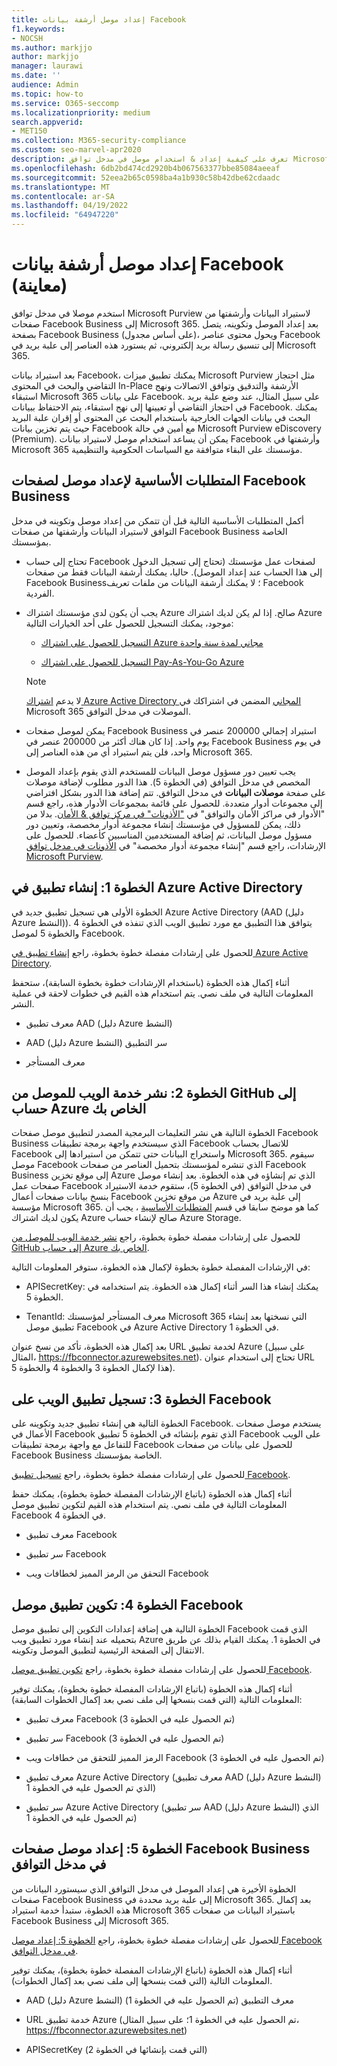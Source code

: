 ```yaml
---
title: إعداد موصل أرشفة بيانات Facebook
f1.keywords:
- NOCSH
ms.author: markjjo
author: markjjo
manager: laurawi
ms.date: ''
audience: Admin
ms.topic: how-to
ms.service: O365-seccomp
ms.localizationpriority: medium
search.appverid:
- MET150
ms.collection: M365-security-compliance
ms.custom: seo-marvel-apr2020
description: تعرف على كيفية إعداد & استخدام موصل في مدخل توافق Microsoft Purview لاستيراد بيانات أرشفة & من صفحات Facebook Business إلى Microsoft 365.
ms.openlocfilehash: 6db2bd474cd2920b4b067563377bbe85084aeeaf
ms.sourcegitcommit: 52eea2b65c0598ba4a1b930c58b42dbe62cdaadc
ms.translationtype: MT
ms.contentlocale: ar-SA
ms.lasthandoff: 04/19/2022
ms.locfileid: "64947220"
---
```

# <a name="set-up-a-connector-to-archive-facebook-data-preview"></a>إعداد موصل أرشفة بيانات Facebook (معاينة)

استخدم موصلا في مدخل توافق Microsoft Purview لاستيراد البيانات وأرشفتها من صفحات Facebook Business إلى Microsoft 365. بعد إعداد الموصل وتكوينه، يتصل بصفحة Facebook Business (على أساس مجدول)، ويحول محتوى عناصر Facebook إلى تنسيق رسالة بريد إلكتروني، ثم يستورد هذه العناصر إلى علبة بريد في Microsoft 365.

بعد استيراد بيانات Facebook، يمكنك تطبيق ميزات Microsoft Purview مثل احتجاز التقاضي والبحث في المحتوى In-Place الأرشفة والتدقيق وتوافق الاتصالات ونهج استبقاء Microsoft 365 على بيانات Facebook. على سبيل المثال، عند وضع علبة بريد في احتجاز التقاضي أو تعيينها إلى نهج استبقاء، يتم الاحتفاظ ببيانات Facebook. يمكنك البحث في بيانات الجهات الخارجية باستخدام البحث عن المحتوى أو إقران علبة البريد حيث يتم تخزين بيانات Facebook مع أمين في حالة Microsoft Purview eDiscovery (Premium). يمكن أن يساعد استخدام موصل لاستيراد بيانات Facebook وأرشفتها في Microsoft 365 مؤسستك على البقاء متوافقة مع السياسات الحكومية والتنظيمية.

## <a name="prerequisites-for-setting-up-a-connector-for-facebook-business-pages"></a>المتطلبات الأساسية لإعداد موصل لصفحات Facebook Business

أكمل المتطلبات الأساسية التالية قبل أن تتمكن من إعداد موصل وتكوينه في مدخل التوافق لاستيراد البيانات وأرشفتها من صفحات Facebook Business الخاصة بمؤسستك. 

- تحتاج إلى حساب Facebook لصفحات عمل مؤسستك (تحتاج إلى تسجيل الدخول إلى هذا الحساب عند إعداد الموصل). حاليا، يمكنك أرشفة البيانات فقط من صفحات Facebook Business؛ لا يمكنك أرشفة البيانات من ملفات تعريف Facebook الفردية.

- يجب أن يكون لدى مؤسستك اشتراك Azure صالح. إذا لم يكن لديك اشتراك Azure موجود، يمكنك التسجيل للحصول على أحد الخيارات التالية:

    - [التسجيل للحصول على اشتراك Azure مجاني لمدة سنة واحدة](https://azure.microsoft.com/free)

    - [التسجيل للحصول على اشتراك Pay-As-You-Go Azure](https://azure.microsoft.com/pricing/purchase-options/pay-as-you-go/)

    > [!NOTE]
    > لا يدعم [اشتراك Azure Active Directory المجاني](use-your-free-azure-ad-subscription-in-office-365.md) المضمن في اشتراكك في Microsoft 365 الموصلات في مدخل التوافق.

- يمكن لموصل صفحات Facebook Business استيراد إجمالي 200000 عنصر في يوم واحد. إذا كان هناك أكثر من 200000 عنصر في Facebook Business في يوم واحد، فلن يتم استيراد أي من هذه العناصر إلى Microsoft 365.

- يجب تعيين دور مسؤول موصل البيانات للمستخدم الذي يقوم بإعداد الموصل المخصص في مدخل التوافق (في الخطوة 5). هذا الدور مطلوب لإضافة موصلات على صفحة **موصلات البيانات** في مدخل التوافق. تتم إضافة هذا الدور بشكل افتراضي إلى مجموعات أدوار متعددة. للحصول على قائمة بمجموعات الأدوار هذه، راجع قسم "الأدوار في مراكز الأمان والتوافق" في ["الأذونات" في مركز توافق & الأمان](../security/office-365-security/permissions-in-the-security-and-compliance-center.md#roles-in-the-security--compliance-center). بدلا من ذلك، يمكن للمسؤول في مؤسستك إنشاء مجموعة أدوار مخصصة، وتعيين دور مسؤول موصل البيانات، ثم إضافة المستخدمين المناسبين كأعضاء. للحصول على الإرشادات، راجع قسم "إنشاء مجموعة أدوار مخصصة" في [الأذونات في مدخل توافق Microsoft Purview](microsoft-365-compliance-center-permissions.md#create-a-custom-role-group).

## <a name="step-1-create-an-app-in-azure-active-directory"></a>الخطوة 1: إنشاء تطبيق في Azure Active Directory

الخطوة الأولى هي تسجيل تطبيق جديد في Azure Active Directory (AAD (دليل Azure النشط)). يتوافق هذا التطبيق مع مورد تطبيق الويب الذي تنفذه في الخطوة 4 والخطوة 5 لموصل Facebook.

للحصول على إرشادات مفصلة خطوة بخطوة، راجع [إنشاء تطبيق في Azure Active Directory](deploy-facebook-connector.md#step-1-create-an-app-in-azure-active-directory).

أثناء إكمال هذه الخطوة (باستخدام الإرشادات خطوة بخطوة السابقة)، ستحفظ المعلومات التالية في ملف نصي. يتم استخدام هذه القيم في خطوات لاحقة في عملية النشر.

- معرف تطبيق AAD (دليل Azure النشط)

- AAD (دليل Azure النشط) سر التطبيق

- معرف المستأجر

## <a name="step-2-deploy-the-connector-web-service-from-github-to-your-azure-account"></a>الخطوة 2: نشر خدمة الويب للموصل من GitHub إلى حساب Azure الخاص بك

الخطوة التالية هي نشر التعليمات البرمجية المصدر لتطبيق موصل صفحات Facebook Business الذي سيستخدم واجهة برمجة تطبيقات Facebook للاتصال بحساب Facebook واستخراج البيانات حتى تتمكن من استيرادها إلى Microsoft 365. سيقوم موصل Facebook الذي تنشره لمؤسستك بتحميل العناصر من صفحات Facebook Business إلى موقع تخزين Azure الذي تم إنشاؤه في هذه الخطوة. بعد إنشاء موصل صفحات عمل Facebook في مدخل التوافق (في الخطوة 5)، ستقوم خدمة الاستيراد بنسخ بيانات صفحات أعمال Facebook من موقع تخزين Azure إلى علبة بريد في مؤسسة Microsoft 365. كما هو موضح سابقا في قسم [المتطلبات الأساسية](#prerequisites-for-setting-up-a-connector-for-facebook-business-pages) ، يجب أن يكون لديك اشتراك Azure صالح لإنشاء حساب Azure Storage.

للحصول على إرشادات مفصلة خطوة بخطوة، راجع [نشر خدمة الويب للموصل من GitHub إلى حساب Azure الخاص بك](deploy-facebook-connector.md#step-2-deploy-the-connector-web-service-from-github-to-your-azure-account).

في الإرشادات المفصلة خطوة بخطوة لإكمال هذه الخطوة، ستوفر المعلومات التالية:

- APISecretKey: يمكنك إنشاء هذا السر أثناء إكمال هذه الخطوة. يتم استخدامه في الخطوة 5.

- TenantId: معرف المستأجر لمؤسستك Microsoft 365 التي نسختها بعد إنشاء تطبيق موصل Facebook في Azure Active Directory في الخطوة 1.

بعد إكمال هذه الخطوة، تأكد من نسخ عنوان URL لخدمة تطبيق Azure (على سبيل المثال، https://fbconnector.azurewebsites.net). تحتاج إلى استخدام عنوان URL هذا لإكمال الخطوة 3 والخطوة 4 والخطوة 5).

## <a name="step-3-register-the-web-app-on-facebook"></a>الخطوة 3: تسجيل تطبيق الويب على Facebook

الخطوة التالية هي إنشاء تطبيق جديد وتكوينه على Facebook. يستخدم موصل صفحات الأعمال في Facebook الذي تقوم بإنشائه في الخطوة 5 تطبيق Facebook على الويب للتفاعل مع واجهة برمجة تطبيقات Facebook للحصول على بيانات من صفحات Facebook Business الخاصة بمؤسستك.

للحصول على إرشادات مفصلة خطوة بخطوة، راجع [تسجيل تطبيق Facebook](deploy-facebook-connector.md#step-3-register-the-facebook-app).

أثناء إكمال هذه الخطوة (باتباع الإرشادات المفصلة خطوة بخطوة)، يمكنك حفظ المعلومات التالية في ملف نصي. يتم استخدام هذه القيم لتكوين تطبيق موصل Facebook في الخطوة 4.

- معرف تطبيق Facebook

- سر تطبيق Facebook

- التحقق من الرمز المميز لخطافات ويب Facebook

## <a name="step-4-configure-the-facebook-connector-app"></a>الخطوة 4: تكوين تطبيق موصل Facebook

الخطوة التالية هي إضافة إعدادات التكوين إلى تطبيق موصل Facebook الذي قمت بتحميله عند إنشاء مورد تطبيق ويب Azure في الخطوة 1. يمكنك القيام بذلك عن طريق الانتقال إلى الصفحة الرئيسية لتطبيق الموصل وتكوينه.

للحصول على إرشادات مفصلة خطوة بخطوة، راجع [تكوين تطبيق موصل Facebook](archive-facebook-data-with-sample-connector.md#step-4-configure-the-facebook-connector-app).

أثناء إكمال هذه الخطوة (باتباع الإرشادات المفصلة خطوة بخطوة)، يمكنك توفير المعلومات التالية (التي قمت بنسخها إلى ملف نصي بعد إكمال الخطوات السابقة):

- معرف تطبيق Facebook (تم الحصول عليه في الخطوة 3)

- سر تطبيق Facebook (تم الحصول عليه في الخطوة 3)

- الرمز المميز للتحقق من خطافات ويب Facebook (تم الحصول عليه في الخطوة 3)

- معرف تطبيق Azure Active Directory (معرف تطبيق AAD (دليل Azure النشط) الذي تم الحصول عليه في الخطوة 1)

- سر تطبيق Azure Active Directory (سر تطبيق AAD (دليل Azure النشط) الذي تم الحصول عليه في الخطوة 1)

## <a name="step-5-set-up-a-facebook-business-pages-connector-in-the-compliance-portal"></a>الخطوة 5: إعداد موصل صفحات Facebook Business في مدخل التوافق

الخطوة الأخيرة هي إعداد الموصل في مدخل التوافق الذي سيستورد البيانات من صفحات Facebook Business إلى علبة بريد محددة في Microsoft 365. بعد إكمال هذه الخطوة، ستبدأ خدمة استيراد Microsoft 365 باستيراد البيانات من صفحات Facebook Business إلى Microsoft 365.

للحصول على إرشادات مفصلة خطوة بخطوة، راجع [الخطوة 5: إعداد موصل Facebook في مدخل التوافق](deploy-facebook-connector.md#step-5-set-up-a-facebook-connector-in-the-compliance-portal).

أثناء إكمال هذه الخطوة (باتباع الإرشادات المفصلة خطوة بخطوة)، يمكنك توفير المعلومات التالية (التي قمت بنسخها إلى ملف نصي بعد إكمال الخطوات).

- AAD (دليل Azure النشط) معرف التطبيق (تم الحصول عليه في الخطوة 1)

- URL خدمة تطبيق Azure (تم الحصول عليه في الخطوة 1؛ على سبيل المثال، https://fbconnector.azurewebsites.net)

- APISecretKey (التي قمت بإنشائها في الخطوة 2)
